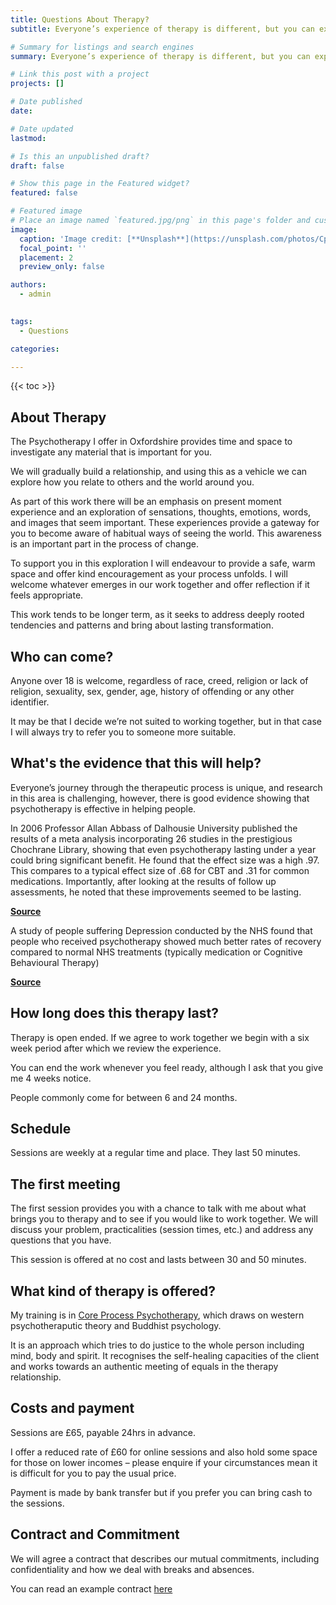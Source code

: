 ```yaml
---
title: Questions About Therapy?
subtitle: Everyone’s experience of therapy is different, but you can expect a safe, warm space and kind encouragement as your process unfolds. Here you'll find answers to some common questions about therapy.

# Summary for listings and search engines
summary: Everyone’s experience of therapy is different, but you can expect a safe, warm space and kind encouragement as your process unfolds. Here you'll find answers to some common questions about therapy.

# Link this post with a project
projects: []

# Date published
date: 

# Date updated
lastmod: 

# Is this an unpublished draft?
draft: false

# Show this page in the Featured widget?
featured: false

# Featured image
# Place an image named `featured.jpg/png` in this page's folder and customize its options here.
image:
  caption: 'Image credit: [**Unsplash**](https://unsplash.com/photos/CpkOjOcXdUY)'
  focal_point: ''
  placement: 2
  preview_only: false

authors:
  - admin
  

tags:
  - Questions

categories:

---
```


{{< toc >}}

## About Therapy

The Psychotherapy I offer in Oxfordshire provides time and space to investigate any material that is important for you.

We will gradually build a relationship, and using this as a vehicle we can explore how you relate to others and the world around you.

As part of this work there will be an emphasis on present moment experience and an exploration of sensations, thoughts, emotions, words, and images that seem important. These experiences provide a gateway for you to become aware of habitual ways of seeing the world. This awareness is an important part in the process of change.

To support you in this exploration I will endeavour to provide a safe, warm space and offer kind encouragement as your process unfolds. I will welcome whatever emerges in our work together and offer reflection if it feels appropriate.

This work tends to be longer term, as it seeks to address deeply rooted tendencies and patterns and bring about lasting transformation.

## Who can come?
Anyone over 18 is welcome, regardless of race, creed, religion or lack of religion, sexuality, sex, gender, age, history of offending or any other identifier.

It may be that I decide we’re not suited to working together, but in that case I will always try to refer you to someone more suitable.

## What's the evidence that this will help?
Everyone’s journey through the therapeutic process is unique, and research in this area is challenging, however, there is good evidence showing that psychotherapy is effective in helping people.

In 2006 Professor Allan Abbass of Dalhousie University published the results of a meta analysis incorporating 26 studies in the prestigious Chochrane Library, showing that even psychotherapy lasting under a year could bring significant benefit. He found that the effect size was a high .97. This compares to a typical effect size of .68 for CBT and .31 for common medications. Importantly, after looking at the results of follow up assessments, he noted that these improvements seemed to be lasting.

[**Source**](https://pubmed.ncbi.nlm.nih.gov/17054212/)

 A study of people suffering Depression conducted by the NHS found that people who received psychotherapy showed much better rates of recovery compared to normal NHS treatments (typically medication or Cognitive Behavioural Therapy)

 [**Source**](https://tavistockandportman.nhs.uk/research/research-projects/tavistock-adult-depression-study/)


## How long does this therapy last?

Therapy is open ended. If we agree to work together we begin with a six week period after which we review the experience.

You can end the work whenever you feel ready, although I ask that you give me 4 weeks notice.

People commonly come for between 6 and 24 months.


## Schedule

Sessions are weekly at a regular time and place. They last 50 minutes.

## The first meeting

The first session provides you with a chance to talk with me about what brings you to therapy
and to see if you would like to work together. We will discuss your problem, practicalities (session
times, etc.) and address any questions that you have.

This session is offered at no cost and lasts between 30 and 50 minutes.

## What kind of therapy is offered?

My training is in [Core Process Psychotherapy](https://www.goodtherapy.org/learn-about-therapy/types/core-process-psychotherapy), which draws on western psychotheraputic theory and Buddhist psychology.

It is an approach which tries to do justice to the whole person including mind, body and spirit. It recognises the self-healing capacities of the client and works towards an authentic meeting of equals in the therapy relationship.


## Costs and payment

Sessions are £65, payable 24hrs in advance.

I offer a reduced rate of £60 for online sessions and also hold some space for those on lower incomes – please enquire if your circumstances mean it is difficult for you to pay the usual price.

Payment is made by bank transfer but if you prefer you can bring cash to the sessions.

## Contract and Commitment

We will agree a contract that describes our mutual commitments, including confidentiality and how we deal with breaks and absences.

You can read an example contract [here](https://inprocesspsychotherapy-my.sharepoint.com/:b:/g/personal/ben_hill_inprocess_org_uk/EZXTZFo7O9hFmNO9ojav6MEB3K2FNPNP2xlFuGExJvVisg?e=nHA2yK)
